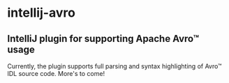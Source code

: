 # intellij-avro
## IntelliJ plugin for supporting Apache Avro™ usage

Currently, the plugin supports full parsing and syntax highlighting of
Avro™ IDL source code. More's to come!
